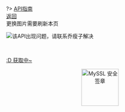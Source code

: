 ?> [API指南](https://api.fantasyzone.cc/#/tu)  
[返回](FantasyZone.md "FantasyZone")  
更换图片需要刷新本页

![该API出现问题，请联系乔瘦子解决](https://api.fantasyzone.cc/tu?class=pixiv&r18=1)

<br>
<p id="hitokoto"><a href="#" id="hitokoto_text">:D 获取中~</a></p>
<div title="MySSL 安全签章" id="myssl_seal" onclick="window.open('https://myssl.com/seal/detail?domain=www.heigeyuan.com','MySSL安全签章','height=800,width=470,top=0,right=0,toolbar=no,menubar=no,scrollbars=no,resizable=no,location=no,status=no')" style="text-align: center"><img src="https://sealres.myssl.com/seal/img/1x/seal.svg?domain=www.heigeyuan.com" alt="MySSL 安全签章" style="width: 100px; height: auto; cursor: pointer"></div>